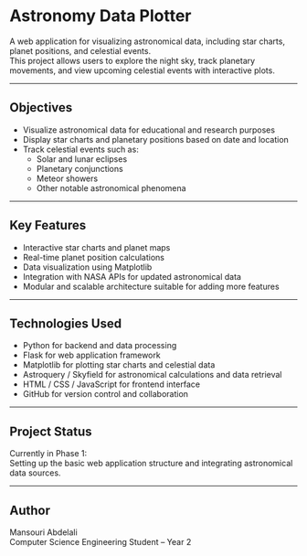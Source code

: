 # Astronomy Data Plotter

A web application for visualizing astronomical data, including star charts, planet positions, and celestial events.  
This project allows users to explore the night sky, track planetary movements, and view upcoming celestial events with interactive plots.

---

## Objectives

- Visualize astronomical data for educational and research purposes  
- Display star charts and planetary positions based on date and location  
- Track celestial events such as:
  - Solar and lunar eclipses  
  - Planetary conjunctions  
  - Meteor showers  
  - Other notable astronomical phenomena

---

## Key Features

- Interactive star charts and planet maps  
- Real-time planet position calculations  
- Data visualization using Matplotlib  
- Integration with NASA APIs for updated astronomical data  
- Modular and scalable architecture suitable for adding more features

---

## Technologies Used

- Python for backend and data processing  
- Flask for web application framework  
- Matplotlib for plotting star charts and celestial data  
- Astroquery / Skyfield for astronomical calculations and data retrieval  
- HTML / CSS / JavaScript for frontend interface  
- GitHub for version control and collaboration

---

## Project Status

Currently in Phase 1:  
Setting up the basic web application structure and integrating astronomical data sources.

---

## Author

Mansouri Abdelali  
Computer Science Engineering Student – Year 2
